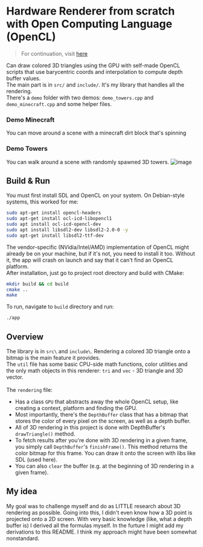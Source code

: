 # Hardware Renderer from scratch with Open Computing Language (OpenCL)
> For continuation, visit [here](https://github.com/Lukasz13866417/HardwareRenderer)


Can draw colored 3D triangles using the GPU with self-made OpenCL scripts that use barycentric coords and interpolation to compute depth buffer values. \
The main part is in ```src/``` and ```include/```. It's my library that handles all the rendering.\
There's a ```demo``` folder with two demos: ```demo_towers.cpp``` and ```demo_minecraft.cpp``` and some helper files. 
### Demo Minecraft


You can move around a scene with a minecraft dirt block that's spinning
### Demo Towers
You can walk around a scene with randomly spawned 3D towers.
![image](https://github.com/user-attachments/assets/1e715f8a-d027-4e30-a6a5-72deed56b24a)

## Build & Run
You must first install SDL and OpenCL on your system. On Debian-style systems, this worked for me:
```bash
sudo apt-get install opencl-headers
sudo apt-get install ocl-icd-libopencl1
sudo apt install ocl-icd-opencl-dev
sudo apt install libsdl2-dev libsdl2-2.0-0 -y
sudo apt-get install libsdl2-ttf-dev
```
The vendor-specific (NVidia/Intel/AMD) implementation of OpenCL might already be on your machine, but if it's not, you need to install it too. Without it, the app will crash on launch and say that it can't find an OpenCL platform. <br>
After installation, just go to project root directory and build with CMake:
```bash
mkdir build && cd build
cmake ..
make
```
To run, navigate to ```build``` directory and run:
```bash
./app 
```
## Overview
The library is in ```src\``` and ```include\```. Rendering a colored 3D triangle onto a bitmap is the main feature it provides. <br>The ```util``` file has some basic CPU-side math functions, color utilities and the only math objects in this renderer: ```tri``` and ```vec``` - 3D triangle and 3D vector. <br><br>
The ```rendering``` file:
- Has a class ```GPU``` that abstracts away the whole OpenCL setup, like creating a context, platform and finding the GPU. 
- Most importantly, there's the ```DepthBuffer``` class that has a bitmap that stores the color of every pixel on the screen, as well as a depth buffer. 
- All of 3D rendering in this project is done with DepthBuffer's ```drawTriangle()``` method. 
- To fetch results after you're done with 3D rendering in a given frame, you simply call ```DepthBuffer```'s ```finishFrame()```. This method returns the color bitmap for this frame. You can draw it onto the screen with libs like SDL (used here). 
- You can also ```clear``` the buffer (e.g. at the beginning of 3D rendering in a given frame).
## My idea
My goal was to challenge myself and do as LITTLE research about 3D rendering as possible. Going into this, I didn't even know how a 3D point is projected onto a 2D screen. With very basic knowledge (like, what a depth buffer is) I derived all the formulas myself. In the furture I might add my derivations to this README. I think my approach might have been somewhat nonstandard. <br><br>

